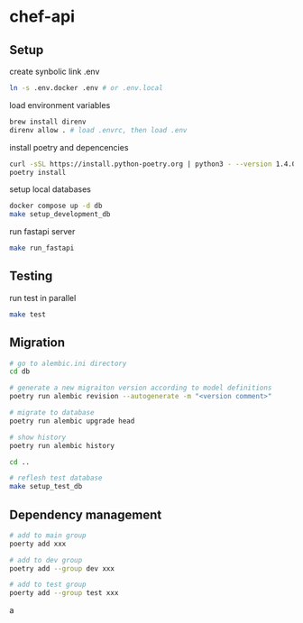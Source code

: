 # chef-api
## Setup
create synbolic link .env
```sh
ln -s .env.docker .env # or .env.local
```

load environment variables
```sh
brew install direnv
direnv allow . # load .envrc, then load .env
```

install poetry and depencencies
```sh
curl -sSL https://install.python-poetry.org | python3 - --version 1.4.0
poetry install
```

setup local databases
```sh
docker compose up -d db
make setup_development_db
```

run fastapi server
```sh
make run_fastapi
```

## Testing
run test in parallel
```sh
make test
```


## Migration
```sh
# go to alembic.ini directory
cd db

# generate a new migraiton version according to model definitions
poetry run alembic revision --autogenerate -m "<version comment>"

# migrate to database
poetry run alembic upgrade head

# show history
poetry run alembic history

cd ..

# reflesh test database
make setup_test_db
```

## Dependency management
```sh
# add to main group
poerty add xxx

# add to dev group
poetry add --group dev xxx

# add to test group
poerty add --group test xxx
```

a
